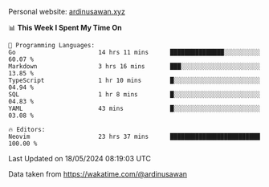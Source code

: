 Personal website: [ardinusawan.xyz](https://ardinusawan.xyz)

<!--START_SECTION:waka-->
📊 **This Week I Spent My Time On** 

```text
💬 Programming Languages: 
Go                       14 hrs 11 mins      ███████████████░░░░░░░░░░   60.07 % 
Markdown                 3 hrs 16 mins       ███░░░░░░░░░░░░░░░░░░░░░░   13.85 % 
TypeScript               1 hr 10 mins        █░░░░░░░░░░░░░░░░░░░░░░░░   04.94 % 
SQL                      1 hr 8 mins         █░░░░░░░░░░░░░░░░░░░░░░░░   04.83 % 
YAML                     43 mins             █░░░░░░░░░░░░░░░░░░░░░░░░   03.08 % 

🔥 Editors: 
Neovim                   23 hrs 37 mins      █████████████████████████   100.00 % 
```


 Last Updated on 18/05/2024 08:19:03 UTC
<!--END_SECTION:waka-->
Data taken from https://wakatime.com/@ardinusawan
